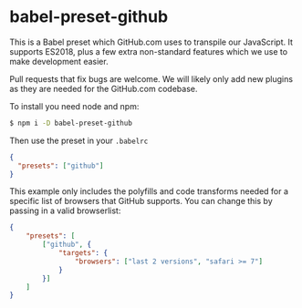 # babel-preset-github

This is a Babel preset which GitHub.com uses to transpile our JavaScript. It supports ES2018, plus a few extra non-standard features which we use to make development easier.

Pull requests that fix bugs are welcome. We will likely only add new plugins as they are needed for the GitHub.com codebase.


To install you need node and npm:

```bash
$ npm i -D babel-preset-github
```

Then use the preset in your `.babelrc`

```json
{
  "presets": ["github"]
}
```

This example only includes the polyfills and code transforms needed for a specific list of browsers that GitHub supports. You can change this by passing in a valid browserlist:

```json
{
	"presets": [
		["github", {
			"targets": {
				"browsers": ["last 2 versions", "safari >= 7"]
			}
		}]
	]
}
```
